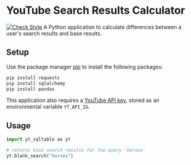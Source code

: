 # YouTube Search Results Calculator
[![Check Style](https://github.com/vsong1/simple-yt-api/actions/workflows/style.yaml/badge.svg?event=push)](https://github.com/vsong1/simple-yt-api/actions/workflows/style.yaml)
A Python application to calculate differences between a user's search results and base results.

## Setup
Use the package manager [pip](https://pip.pypa.io/en/stable/) to install the following packages:
```bash
pip install requests
pip install sqlalchemy
pip install pandas
```
This application also requires a [YouTube API key](https://developers.google.com/youtube/v3/), stored as an environmental variable `YT_API_ID`.

## Usage
```python
import yt_sqltable as yt

# returns base search results for the query 'horses'
yt.blank_search("horses")
```